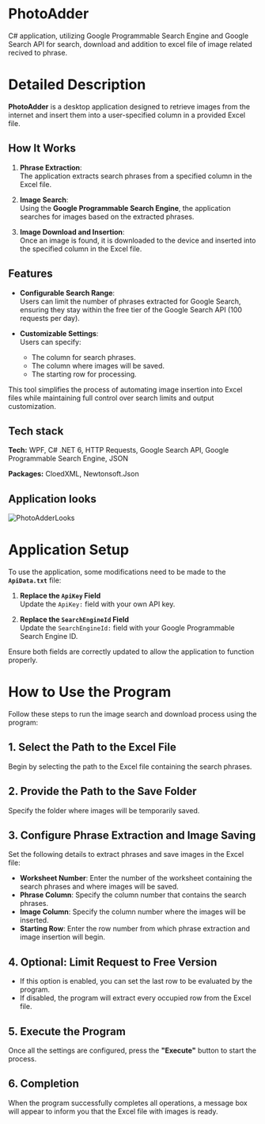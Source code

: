 # PhotoAdder
C# application, utilizing Google Programmable Search Engine and Google Search API for search, download and addition to excel file of image related recived to phrase. 

# Detailed Description
**PhotoAdder** is a desktop application designed to retrieve images from the internet and insert them into a user-specified column in a provided Excel file. 

## How It Works
1. **Phrase Extraction**:  
   The application extracts search phrases from a specified column in the Excel file.  

2. **Image Search**:  
   Using the **Google Programmable Search Engine**, the application searches for images based on the extracted phrases.

3. **Image Download and Insertion**:  
   Once an image is found, it is downloaded to the device and inserted into the specified column in the Excel file.

## Features
- **Configurable Search Range**:  
  Users can limit the number of phrases extracted for Google Search, ensuring they stay within the free tier of the Google Search API (100 requests per day).  

- **Customizable Settings**:  
  Users can specify:
  - The column for search phrases.
  - The column where images will be saved.
  - The starting row for processing.

This tool simplifies the process of automating image insertion into Excel files while maintaining full control over search limits and output customization.


## Tech stack
**Tech:** WPF, C# .NET 6, HTTP Requests, Google Search API, Google Programmable Search Engine, JSON 

**Packages:** CloedXML, Newtonsoft.Json

## Application looks
![PhotoAdderLooks](https://github.com/user-attachments/assets/4c96afd7-7284-4e92-b477-0d170502a4ef)

# Application Setup
To use the application, some modifications need to be made to the **`ApiData.txt`** file:

1. **Replace the `ApiKey` Field**  
   Update the `ApiKey:` field with your own API key.

2. **Replace the `SearchEngineId` Field**  
   Update the `SearchEngineId:` field with your Google Programmable Search Engine ID.

Ensure both fields are correctly updated to allow the application to function properly.

# How to Use the Program

Follow these steps to run the image search and download process using the program:

## 1. Select the Path to the Excel File
Begin by selecting the path to the Excel file containing the search phrases.

## 2. Provide the Path to the Save Folder
Specify the folder where images will be temporarily saved.

## 3. Configure Phrase Extraction and Image Saving
Set the following details to extract phrases and save images in the Excel file:

- **Worksheet Number**: Enter the number of the worksheet containing the search phrases and where images will be saved.
- **Phrase Column**: Specify the column number that contains the search phrases.
- **Image Column**: Specify the column number where the images will be inserted.
- **Starting Row**: Enter the row number from which phrase extraction and image insertion will begin.

## 4. Optional: Limit Request to Free Version
- If this option is enabled, you can set the last row to be evaluated by the program.
- If disabled, the program will extract every occupied row from the Excel file.

## 5. Execute the Program
Once all the settings are configured, press the **"Execute"** button to start the process.

## 6. Completion
When the program successfully completes all operations, a message box will appear to inform you that the Excel file with images is ready.


